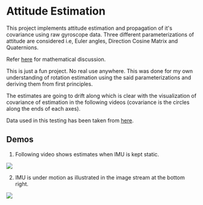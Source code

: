 # Attitude Estimation

This project implements attitude estimation and propagation of it's covariance using raw gyroscope data. Three different parameterizations of attitude are considered i.e, Euler angles, Direction Cosine Matrix and Quaternions.

Refer [here](https://kvmanohar22.github.io/notes/w02/main.pdf) for mathematical discussion.

This is just a fun project. No real use anywhere. This was done for my own understanding of rotation estimation using the said parameterizations and deriving them from first principles.

The estimates are going to drift along which is clear with the visualization of covariance of estimation in the following videos (covariance is the circles along the ends of each axes).

Data used in this testing has been taken from [here](https://github.com/kalibr/).

## Demos

1. Following video shows estimates when IMU is kept static.

<div class="fig figcenter fighighlight">
  <img src="assets/static.gif">
</div> 

2. IMU is under motion as illustrated in the image stream at the bottom right.

<div class="fig figcenter fighighlight">
  <img src="assets/dynamic.gif">
</div> 


